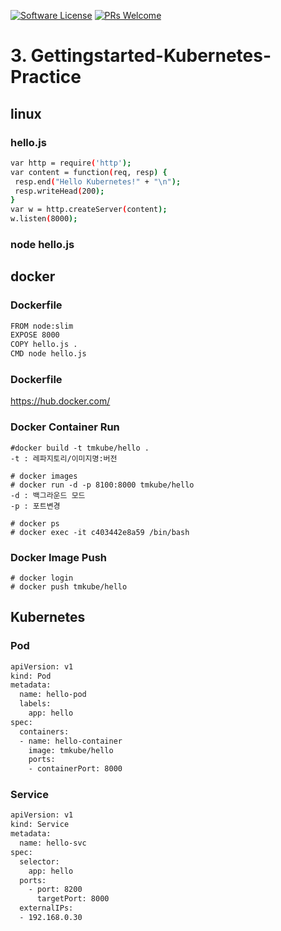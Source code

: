 [![Software License](https://img.shields.io/badge/license-MIT-brightgreen.svg?style=flat-square)](LICENSE)
[![PRs Welcome](https://img.shields.io/badge/PRs-welcome-brightgreen.svg?style=flat-square)](http://makeapullrequest.com)

# 3. Gettingstarted-Kubernetes-Practice

## linux

### hello.js
```bash
var http = require('http');
var content = function(req, resp) {
 resp.end("Hello Kubernetes!" + "\n");
 resp.writeHead(200);
}
var w = http.createServer(content);
w.listen(8000);
```

### node hello.js


## docker 

### Dockerfile
```bash
FROM node:slim
EXPOSE 8000
COPY hello.js .
CMD node hello.js
```

### Dockerfile
https://hub.docker.com/

### Docker Container Run
```shell
#docker build -t tmkube/hello .
-t : 레파지토리/이미지명:버전

# docker images
# docker run -d -p 8100:8000 tmkube/hello
-d : 백그라운드 모드
-p : 포트변경

# docker ps
# docker exec -it c403442e8a59 /bin/bash
```


### Docker Image Push
```shell
# docker login
# docker push tmkube/hello
```

## Kubernetes 

### Pod
```bash
apiVersion: v1
kind: Pod
metadata:
  name: hello-pod
  labels:
    app: hello
spec:
  containers:
  - name: hello-container
    image: tmkube/hello
    ports:
    - containerPort: 8000
```

### Service
```bash
apiVersion: v1
kind: Service
metadata:
  name: hello-svc
spec:
  selector:
    app: hello
  ports:
    - port: 8200
      targetPort: 8000
  externalIPs:
  - 192.168.0.30
```
